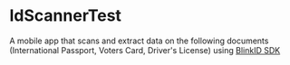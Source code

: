 # IdScannerTest

A mobile app that scans and extract data on the following documents (International Passport, Voters Card, Driver's License) using [BlinkID SDK](https://github.com/BlinkID/blinkid-flutter)
